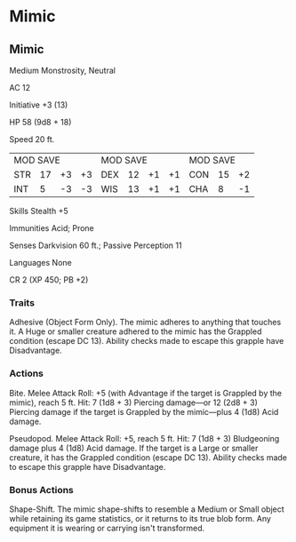 # Mimic

## Mimic

Medium Monstrosity, Neutral

AC 12

Initiative +3 (13)

HP 58 (9d8 + 18)

Speed 20 ft.

<table><tr><td colspan="4">MOD SAVE</td><td colspan="4">MOD SAVE</td><td colspan="3">MOD SAVE</td></tr><tr><td>STR</td><td>17</td><td>+3</td><td>+3</td><td>DEX</td><td>12</td><td>+1</td><td>+1</td><td>CON</td><td>15</td><td>+2</td></tr><tr><td>INT</td><td>5</td><td>-3</td><td>-3</td><td>WIS</td><td>13</td><td>+1</td><td>+1</td><td>CHA</td><td>8</td><td>-1</td></tr></table>

Skills Stealth +5

Immunities Acid; Prone

Senses Darkvision 60 ft.; Passive Perception 11

Languages None

CR 2 (XP 450; PB +2)

### Traits

Adhesive (Object Form Only). The mimic adheres to anything that touches it. A Huge or smaller creature adhered to the mimic has the Grappled condition (escape DC 13). Ability checks made to escape this grapple have Disadvantage.

### Actions

Bite. Melee Attack Roll: +5 (with Advantage if the target is Grappled by the mimic), reach 5 ft. Hit: 7 (1d8 + 3) Piercing damage—or 12 (2d8 + 3) Piercing damage if the target is Grappled by the mimic—plus 4 (1d8) Acid damage.

Pseudopod. Melee Attack Roll: +5, reach 5 ft. Hit: 7 (1d8 + 3) Bludgeoning damage plus 4 (1d8) Acid damage. If the target is a Large or smaller creature, it has the Grappled condition (escape DC 13). Ability checks made to escape this grapple have Disadvantage.

### Bonus Actions

Shape-Shift. The mimic shape-shifts to resemble a Medium or Small object while retaining its game statistics, or it returns to its true blob form. Any equipment it is wearing or carrying isn't transformed.
